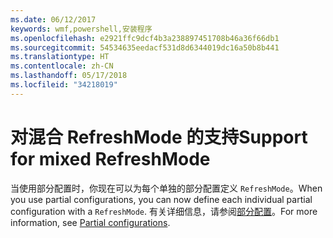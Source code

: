 ```yaml
---
ms.date: 06/12/2017
keywords: wmf,powershell,安装程序
ms.openlocfilehash: e2921ffc9dcf4b3a238897451708b46a36f66db1
ms.sourcegitcommit: 54534635eedacf531d8d6344019dc16a50b8b441
ms.translationtype: HT
ms.contentlocale: zh-CN
ms.lasthandoff: 05/17/2018
ms.locfileid: "34218019"
---
```

# <a name="support-for-mixed-refreshmode"></a><span data-ttu-id="ecda6-102">对混合 RefreshMode 的支持</span><span class="sxs-lookup"><span data-stu-id="ecda6-102">Support for mixed RefreshMode</span></span>

<span data-ttu-id="ecda6-103">当使用部分配置时，你现在可以为每个单独的部分配置定义 `RefreshMode`。</span><span class="sxs-lookup"><span data-stu-id="ecda6-103">When you use partial configurations, you can now define each individual partial configuration with a `RefreshMode`.</span></span>
<span data-ttu-id="ecda6-104">有关详细信息，请参阅[部分配置](https://msdn.microsoft.com/powershell/dsc/partialconfigs)。</span><span class="sxs-lookup"><span data-stu-id="ecda6-104">For more information, see [Partial configurations](https://msdn.microsoft.com/powershell/dsc/partialconfigs).</span></span>
